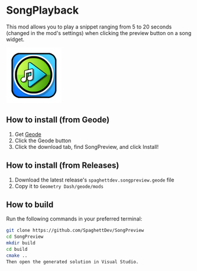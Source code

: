 # SongPlayback

This mod allows you to play a snippet ranging from 5 to 20 seconds (changed in the mod's settings) when clicking the preview button on a song widget.

<img src="logo.png" width="150" alt="the mod's logo" />

## How to install (from Geode)
1. Get [Geode](https://geode-sdk.org)
2. Click the Geode button
3. Click the download tab, find SongPreview, and click Install!

## How to install (from Releases)

1. Download the latest release's `spaghettdev.songpreview.geode` file
2. Copy it to `Geometry Dash/geode/mods`

## How to build

Run the following commands in your preferred terminal:

```sh
git clone https://github.com/SpaghettDev/SongPreview
cd SongPreview
mkdir build
cd build
cmake ..                                                                    ```
Then open the generated solution in Visual Studio.

